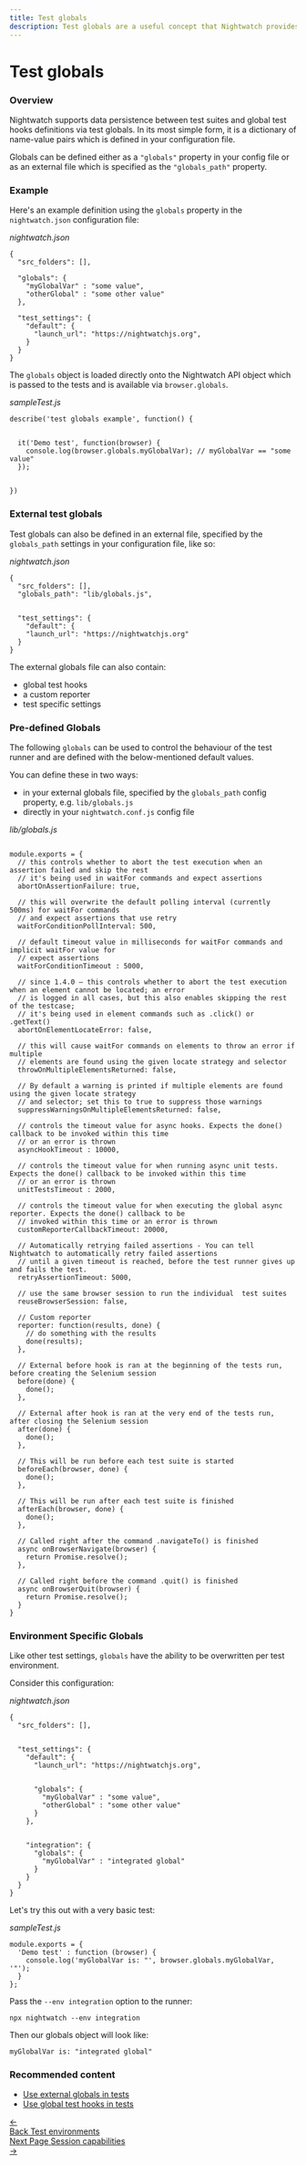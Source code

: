 ```yaml
---
title: Test globals
description: Test globals are a useful concept that Nightwatch provides for persisting data between test suites and also to define global test hooks.
---
```


<div class="page-header"><h1>Test globals</h1></div>

### Overview
Nightwatch supports data persistence between test suites and global test hooks definitions via test globals. In its most simple form, it is a dictionary of name-value pairs which is defined in your configuration file.

Globals can be defined either as a `"globals"` property in your config file or as an external file which is specified as the `"globals_path"` property.

### Example

Here's an example definition using the `globals` property in the `nightwatch.json` configuration file:

<div class="sample-test"><i>nightwatch.json</i>

<pre data-language="javascript"><code class="language-javascript">{
  "src_folders": [],

  "globals": {
    "myGlobalVar" : "some value",
    "otherGlobal" : "some other value"
  },

  "test_settings": {
    "default": {
      "launch_url": "https://nightwatchjs.org",
    }
  }
}</code></pre></div>

<p></p>

The `globals` object is loaded directly onto the Nightwatch API object which is passed to the tests and is available via `browser.globals`.

<div class="sample-test"><i>sampleTest.js</i>
<pre data-language="javascript"><code class="language-javascript">describe('test globals example', function() {
  <br>
  it('Demo test', function(browser) {
    console.log(browser.globals.myGlobalVar); // myGlobalVar == "some value"
  });
  <br>
})</code></pre>
</div>

### External test globals
Test globals can also be defined in an external file, specified by the `globals_path` settings in your configuration file, like so:

<div class="sample-test"><i>nightwatch.json</i>
<pre data-language="javascript"><code class="language-javascript">{
  "src_folders": [],
  "globals_path": "lib/globals.js",
  <br>
  "test_settings": {
    "default": {
    "launch_url": "https://nightwatchjs.org"
  }
}</code></pre></div>

The external globals file can also contain:
- global test hooks
- a custom reporter
- test specific settings 

### Pre-defined Globals

The following `globals` can be used to control the behaviour of the test runner and are defined with the below-mentioned default values.

You can define these in two ways: 
- in your external globals file, specified by the `globals_path` config property, e.g. `lib/globals.js`
- directly in your `nightwatch.conf.js` config file

<div class="sample-test"><i>lib/globals.js</i>

<pre data-language="javascript">
<code class="language-javascript">
module.exports = {
  // this controls whether to abort the test execution when an assertion failed and skip the rest
  // it's being used in waitFor commands and expect assertions
  abortOnAssertionFailure: true,

  // this will overwrite the default polling interval (currently 500ms) for waitFor commands
  // and expect assertions that use retry
  waitForConditionPollInterval: 500,

  // default timeout value in milliseconds for waitFor commands and implicit waitFor value for
  // expect assertions
  waitForConditionTimeout : 5000,

  // since 1.4.0 – this controls whether to abort the test execution when an element cannot be located; an error
  // is logged in all cases, but this also enables skipping the rest of the testcase;
  // it's being used in element commands such as .click() or .getText()
  abortOnElementLocateError: false,

  // this will cause waitFor commands on elements to throw an error if multiple
  // elements are found using the given locate strategy and selector
  throwOnMultipleElementsReturned: false,

  // By default a warning is printed if multiple elements are found using the given locate strategy
  // and selector; set this to true to suppress those warnings
  suppressWarningsOnMultipleElementsReturned: false,

  // controls the timeout value for async hooks. Expects the done() callback to be invoked within this time
  // or an error is thrown
  asyncHookTimeout : 10000,

  // controls the timeout value for when running async unit tests. Expects the done() callback to be invoked within this time
  // or an error is thrown
  unitTestsTimeout : 2000,

  // controls the timeout value for when executing the global async reporter. Expects the done() callback to be 
  // invoked within this time or an error is thrown
  customReporterCallbackTimeout: 20000,

  // Automatically retrying failed assertions - You can tell Nightwatch to automatically retry failed assertions 
  // until a given timeout is reached, before the test runner gives up and fails the test.
  retryAssertionTimeout: 5000,

  // use the same browser session to run the individual  test suites
  reuseBrowserSession: false,

  // Custom reporter
  reporter: function(results, done) {
    // do something with the results
    done(results);
  },

  // External before hook is ran at the beginning of the tests run, before creating the Selenium session
  before(done) {
    done();
  },

  // External after hook is ran at the very end of the tests run, after closing the Selenium session
  after(done) {
    done();
  },

  // This will be run before each test suite is started
  beforeEach(browser, done) {
    done();
  },

  // This will be run after each test suite is finished
  afterEach(browser, done) {
    done();
  },

  // Called right after the command .navigateTo() is finished
  async onBrowserNavigate(browser) {
    return Promise.resolve();
  },

  // Called right before the command .quit() is finished
  async onBrowserQuit(browser) {
    return Promise.resolve();
  }
}</code></pre></div>

### Environment Specific Globals

Like other test settings, `globals` have the ability to be overwritten per test environment. 

Consider this configuration:

<div class="sample-test"><i>nightwatch.json</i>
<pre data-language="javascript"><code class="language-javascript">{
  "src_folders": [],
  <br>
  "test_settings": {
    "default": {
      "launch_url": "https://nightwatchjs.org",
      <br>
      "globals": {
        "myGlobalVar" : "some value",
        "otherGlobal" : "some other value"
      }
    },
    <br>
    "integration": {
      "globals": {
        "myGlobalVar" : "integrated global"
      }
    }
  }
}</code></pre>
</div> 

Let's try this out with a very basic test:

<div class="sample-test"><i>sampleTest.js</i>
<pre data-language="javascript"><code class="language-javascript">module.exports = {
  'Demo test' : function (browser) {
    console.log('myGlobalVar is: "', browser.globals.myGlobalVar, '"');
  }
};</code></pre></div>

Pass the `--env integration` option to the runner:

<pre><code class="language-bash">npx nightwatch --env integration</code></pre>

Then our globals object will look like:

```
myGlobalVar is: "integrated global"
```

### Recommended content
- [Use external globals in tests](/guide/writing-tests/using-test-globals.html)
- [Use global test hooks in tests](/guide/writing-tests/global-test-hooks.html)

 <div class="doc-pagination pt-40">
  <div class="previous">
    <a href="/guide/concepts/test-environments.html">
      <span>←</span>
        <div class="d-flex flex-column">
          <span class="smallT">Back</span>
          <span class="bigT">Test environments</span>
        </div>
    </a>
  </div>
  <div class="next">
    <a href="/guide/concepts/session-capabilities.html">
        <div class="d-flex flex-column">
          <span class="smallT">Next Page</span>
          <span class="bigT">Session capabilities</span>
        </div>
        <span>→</span>
    </a>
  </div>
</div>
